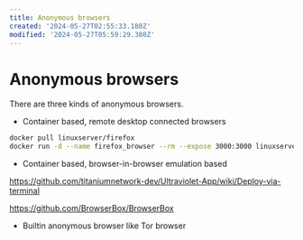 ```yaml
---
title: Anonymous browsers
created: '2024-05-27T02:55:33.180Z'
modified: '2024-05-27T05:59:29.380Z'
---
```


# Anonymous browsers

There are three kinds of anonymous browsers.

- Container based, remote desktop connected browsers

```bash
docker pull linuxserver/firefox
docker run -d --name firefox_browser --rm --expose 3000:3000 linuxserver/firefox
```

- Container based, browser-in-browser emulation based

https://github.com/titaniumnetwork-dev/Ultraviolet-App/wiki/Deploy-via-terminal

https://github.com/BrowserBox/BrowserBox

- Builtin anonymous browser like Tor browser

